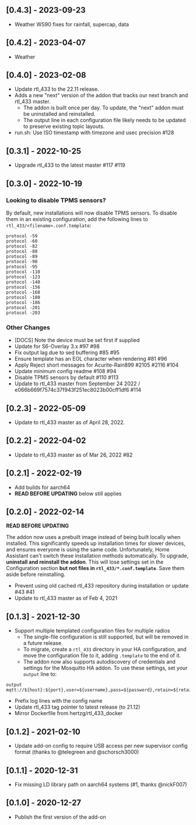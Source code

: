 ## [0.4.3] - 2023-09-23

* Weather WS90 fixes for rainfall, supercap, data

## [0.4.2] - 2023-04-07

* Weather

## [0.4.0] - 2023-02-08

* Update rtl_433 to the 22.11 release.
* Adds a new "next" version of the addon that tracks our next branch and rtl_433 master.
  * The addon is built once per day. To update, the "next" addon must be uninstalled and reinstalled.
  * The output line in each configuration file likely needs to be updated to preserve existing topic layouts.
* run.sh: Use ISO timestamp with timezone and usec precision #128

## [0.3.1] - 2022-10-25

* Upgrade rtl_433 to the latest master #117 #119

## [0.3.0] - 2022-10-19

### Looking to disable TPMS sensors?

By default, new installations will now disable TPMS sensors. To disable them in
an existing configuration, add the following lines to `rtl_433/<filename>.conf.template`:

```
protocol -59
protocol -60
protocol -82
protocol -88
protocol -89
protocol -90
protocol -95
protocol -110
protocol -123
protocol -140
protocol -156
protocol -168
protocol -180
protocol -186
protocol -201
protocol -203
```

### Other Changes

- [DOCS] Note the device must be set first if supplied
- Update for S6-Overlay 3.x #97 #98
- Fix output lag due to sed buffering #85 #95
- Ensure template has an EOL character when rendering #81 #96
- Apply Reject short messages for Acurite-Rain899 #2105 #2116 #104
- Update minimum config readme #108 #94
- Disable TPMS sensors by default #110 #113
- Update to rtl_433 master from September 24 2022 / e066b669f7574c37f943f251ec8023b00cff1df6 #114

## [0.2.3] - 2022-05-09

- Update to rtl_433 master as of April 28, 2022.

## [0.2.2] - 2022-04-02

- Update to rtl_433 master as of Mar 26, 2022 #82

## [0.2.1] - 2022-02-19

- Add builds for aarch64
- **READ BEFORE UPDATING** below still applies

## [0.2.0] - 2022-02-14

**READ BEFORE UPDATING**

The addon now uses a prebuilt image instead of being built locally when installed. This significantly speeds up installation times for slower devices, and ensures everyone is using the same code. Unfortunately, Home Assistant can't switch these installation methods automatically. To upgrade, **uninstall and reinstall the addon**. This will lose settings set in the Configuration section **but not files in `rtl_433/*.conf.template`**. Save them aside before reinstalling.

- Prevent using old cached rtl_433 repository during installation or update #43 #41
- Update to rtl_433 master as of Feb 4, 2021

## [0.1.3] - 2021-12-30

- Support multiple templated configuration files for multiple radios
  - The single-file configuration is still supported, but will be removed in a future release.
  - To migrate, create a `rtl_433` directory in your HA configuration, and move the configuration file to it, adding `.template` to the end of it.
  - The addon now also supports autodiscovery of credentials and settings for the Mosquitto HA addon. To use these settings, set your `output` line to:

```
output mqtt://${host}:${port},user=${username},pass=${password},retain=${retain}
```

- Prefix log lines with the config name
- Update rtl_433 tag pointer to latest release (to 21.12)
- Mirror Dockerfile from hertzg/rtl_433_docker

## [0.1.2] - 2021-02-10

- Update add-on config to require USB access per new supervisor config format (thanks to @telegreen and @schorsch3000)

## [0.1.1] - 2020-12-31

- Fix missing LD library path on aarch64 systems (#1, thanks @nickF007)

## [0.1.0] - 2020-12-27

- Publish the first version of the add-on
